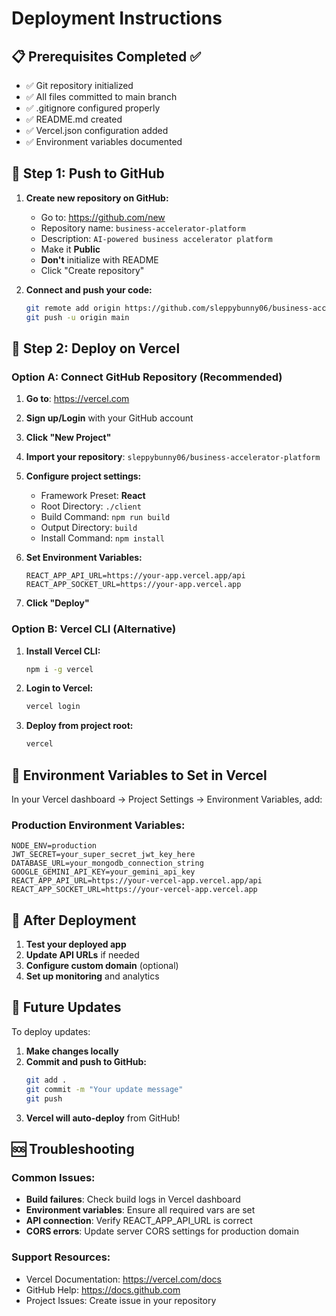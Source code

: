 # Deployment Instructions

## 📋 Prerequisites Completed ✅
- ✅ Git repository initialized
- ✅ All files committed to main branch
- ✅ .gitignore configured properly
- ✅ README.md created
- ✅ Vercel.json configuration added
- ✅ Environment variables documented

## 🔗 Step 1: Push to GitHub

1. **Create new repository on GitHub:**
   - Go to: https://github.com/new
   - Repository name: `business-accelerator-platform`
   - Description: `AI-powered business accelerator platform`
   - Make it **Public**
   - **Don't** initialize with README
   - Click "Create repository"

2. **Connect and push your code:**
   ```bash
   git remote add origin https://github.com/sleppybunny06/business-accelerator-platform.git
   git push -u origin main
   ```

## 🚀 Step 2: Deploy on Vercel

### Option A: Connect GitHub Repository (Recommended)
1. **Go to**: https://vercel.com
2. **Sign up/Login** with your GitHub account
3. **Click "New Project"**
4. **Import your repository**: `sleppybunny06/business-accelerator-platform`
5. **Configure project settings:**
   - Framework Preset: **React**
   - Root Directory: `./client`
   - Build Command: `npm run build`
   - Output Directory: `build`
   - Install Command: `npm install`

6. **Set Environment Variables:**
   ```
   REACT_APP_API_URL=https://your-app.vercel.app/api
   REACT_APP_SOCKET_URL=https://your-app.vercel.app
   ```

7. **Click "Deploy"**

### Option B: Vercel CLI (Alternative)
1. **Install Vercel CLI:**
   ```bash
   npm i -g vercel
   ```

2. **Login to Vercel:**
   ```bash
   vercel login
   ```

3. **Deploy from project root:**
   ```bash
   vercel
   ```

## 🔧 Environment Variables to Set in Vercel

In your Vercel dashboard → Project Settings → Environment Variables, add:

### Production Environment Variables:
```
NODE_ENV=production
JWT_SECRET=your_super_secret_jwt_key_here
DATABASE_URL=your_mongodb_connection_string
GOOGLE_GEMINI_API_KEY=your_gemini_api_key
REACT_APP_API_URL=https://your-vercel-app.vercel.app/api
REACT_APP_SOCKET_URL=https://your-vercel-app.vercel.app
```

## 📝 After Deployment

1. **Test your deployed app**
2. **Update API URLs** if needed
3. **Configure custom domain** (optional)
4. **Set up monitoring** and analytics

## 🔄 Future Updates

To deploy updates:
1. **Make changes locally**
2. **Commit and push to GitHub:**
   ```bash
   git add .
   git commit -m "Your update message"
   git push
   ```
3. **Vercel will auto-deploy** from GitHub!

## 🆘 Troubleshooting

### Common Issues:
- **Build failures**: Check build logs in Vercel dashboard
- **Environment variables**: Ensure all required vars are set
- **API connection**: Verify REACT_APP_API_URL is correct
- **CORS errors**: Update server CORS settings for production domain

### Support Resources:
- Vercel Documentation: https://vercel.com/docs
- GitHub Help: https://docs.github.com
- Project Issues: Create issue in your repository